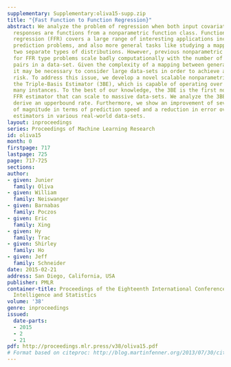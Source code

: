 ```yaml
---
supplementary: Supplementary:oliva15-supp.zip
title: "{Fast Function to Function Regression}"
abstract: We analyze the problem of regression when both input covariates and output
  responses are functions from a nonparametric function class. Function to function
  regression (FFR) covers a large range of interesting applications including time-series
  prediction problems, and also more general tasks like studying a mapping between
  two separate types of distributions. However, previous nonparametric estimators
  for FFR type problems scale badly computationally with the number of input/output
  pairs in a data-set. Given the complexity of a mapping between general functions
  it may be necessary to consider large data-sets in order to achieve a low estimation
  risk. To address this issue, we develop a novel scalable nonparametric estimator,
  the Triple-Basis Estimator (3BE), which is capable of operating over datasets with
  many instances. To the best of our knowledge, the 3BE is the first nonparametric
  FFR estimator that can scale to massive data-sets. We analyze the 3BE’s risk and
  derive an upperbound rate. Furthermore, we show an improvement of several orders
  of magnitude in terms of prediction speed and a reduction in error over previous
  estimators in various real-world data-sets.
layout: inproceedings
series: Proceedings of Machine Learning Research
id: oliva15
month: 0
firstpage: 717
lastpage: 725
page: 717-725
sections: 
author:
- given: Junier
  family: Oliva
- given: William
  family: Neiswanger
- given: Barnabas
  family: Poczos
- given: Eric
  family: Xing
- given: Hy
  family: Trac
- given: Shirley
  family: Ho
- given: Jeff
  family: Schneider
date: 2015-02-21
address: San Diego, California, USA
publisher: PMLR
container-title: Proceedings of the Eighteenth International Conference on Artificial
  Intelligence and Statistics
volume: '38'
genre: inproceedings
issued:
  date-parts:
  - 2015
  - 2
  - 21
pdf: http://proceedings.mlr.press/v38/oliva15.pdf
# Format based on citeproc: http://blog.martinfenner.org/2013/07/30/citeproc-yaml-for-bibliographies/
---
```

